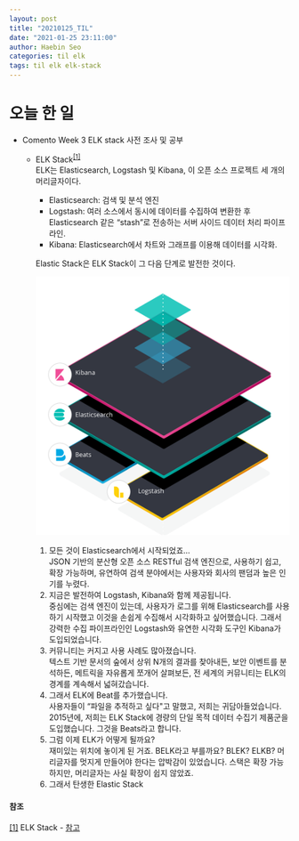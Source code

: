 ```yaml
---
layout: post
title: "20210125_TIL"
date: "2021-01-25 23:11:00"
author: Haebin Seo
categories: til elk
tags: til elk elk-stack
---
```

# 오늘 한 일
- Comento Week 3 ELK stack 사전 조사 및 공부
  - <span id="elk-stack">ELK Stack<sup><a href="#footnote-1">[1]</a></sup></span>  
    ELK는 Elasticsearch, Logstash 및 Kibana, 이 오픈 소스 프로젝트 세 개의 머리글자이다.
    
    - Elasticsearch: 검색 및 분석 엔진
    - Logstash: 여러 소스에서 동시에 데이터를 수집하여 변환한 후 Elasticsearch 같은 “stash”로 전송하는 서버 사이드 데이터 처리 파이프라인.
    - Kibana: Elasticsearch에서 차트와 그래프를 이용해 데이터를 시각화.
    
    Elastic Stack은 ELK Stack이 그 다음 단계로 발전한 것이다.

    ![elk-stack-elkb-diagram](/assets/elk/elk-stack-elkb-diagram.svg)

    1. 모든 것이 Elasticsearch에서 시작되었죠...  
    JSON 기반의 분산형 오픈 소스 RESTful 검색 엔진으로, 사용하기 쉽고, 확장 가능하며, 유연하여 검색 분야에서는 사용자와 회사의 팬덤과 높은 인기를 누렸다.
    2. 지금은 발전하여 Logstash, Kibana와 함께 제공됩니다.  
    중심에는 검색 엔진이 있는데, 사용자가 로그를 위해 Elasticsearch를 사용하기 시작했고 이것을 손쉽게 수집해서 시각화하고 싶어했습니다. 그래서 강력한 수집 파이프라인인 Logstash와 유연한 시각화 도구인 Kibana가 도입되었습니다.
    3. 커뮤니티는 커지고 사용 사례도 많아졌습니다.  
    텍스트 기반 문서의 숲에서 상위 N개의 결과를 찾아내든, 보안 이벤트를 분석하든, 메트릭을 자유롭게 쪼개어 살펴보든, 전 세계의 커뮤니티는 ELK의 경계를 계속해서 넓혀갔습니다.
    4. 그래서 ELK에 Beat를 추가했습니다.  
    사용자들이 “파일을 추적하고 싶다"고 말했고, 저희는 귀담아들었습니다. 2015년에, 저희는 ELK Stack에 경량의 단일 목적 데이터 수집기 제품군을 도입했습니다. 그것을 Beats라고 합니다.
    5. 그럼 이제 ELK가 어떻게 될까요?  
    재미있는 위치에 놓이게 된 거죠. BELK라고 부를까요? BLEK? ELKB? 머리글자를 멋지게 만들어야 한다는 압박감이 있었습니다. 스택은 확장 가능하지만, 머리글자는 사실 확장이 쉽지 않았죠.
    6. 그래서 탄생한 Elastic Stack


#### 참조

<a id="footnote-1" href="#elk-stack">[1]</a> ELK Stack - [참고](https://www.elastic.co/kr/what-is/elk-stack "https://www.elastic.co/kr/what-is/elk-stack")
